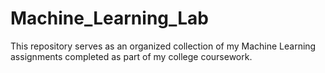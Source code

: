 # Machine_Learning_Lab
This repository serves as an organized collection of my Machine Learning assignments completed as part of my college coursework.
